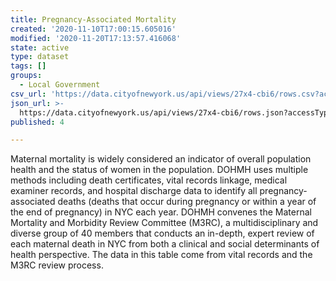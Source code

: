 ```yaml
---
title: Pregnancy-Associated Mortality
created: '2020-11-10T17:00:15.605016'
modified: '2020-11-20T17:13:57.416068'
state: active
type: dataset
tags: []
groups:
  - Local Government
csv_url: 'https://data.cityofnewyork.us/api/views/27x4-cbi6/rows.csv?accessType=DOWNLOAD'
json_url: >-
  https://data.cityofnewyork.us/api/views/27x4-cbi6/rows.json?accessType=DOWNLOAD
published: 4

---
```

Maternal mortality is widely considered an indicator of overall population health and the status of women in the population. DOHMH uses multiple methods including death certificates, vital records linkage, medical examiner records, and hospital discharge data to identify all pregnancy-associated deaths (deaths that occur during pregnancy or within a year of the end of pregnancy) in NYC each year. DOHMH convenes the Maternal Mortality and Morbidity Review Committee (M3RC), a multidisciplinary and diverse group of  40 members that conducts an in-depth, expert review of each maternal death in NYC from both a clinical and social determinants of health perspective. The data in this table come from vital records and the M3RC review process.
